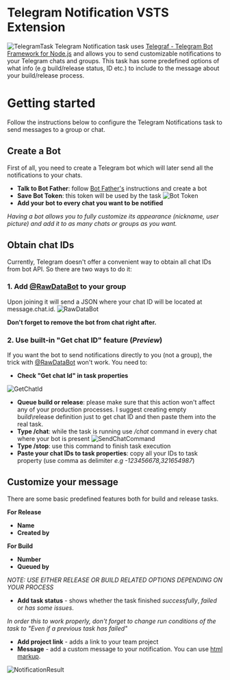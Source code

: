 
# Telegram Notification VSTS Extension
![TelegramTask](https://raw.githubusercontent.com/JackB1ack/telegram-notification/master/Screenshots/main.PNG)
Telegram Notification task uses [Telegraf - Telegram Bot Framework for Node.js](https://github.com/telegraf/telegraf) and allows you to send customizable notifications to your Telegram chats and groups.
This task has some predefined options of what info (e.g build/release status, ID etc.) to include to the message about your build/release process.

# Getting started
Follow the instructions below to configure the Telegram Notifications task to send messages to a group or chat.

## Create a Bot
First of all, you need to create a Telegram bot which will later send all the notifications to your chats.

* **Talk to Bot Father**: follow [Bot Father's](https://core.telegram.org/bots#6-botfather) instructions and create a bot
* **Save Bot Token**: this token will be used by the task
![Bot Token](https://raw.githubusercontent.com/JackB1ack/telegram-notification/master/Screenshots/botfather.PNG)
* **Add your bot to every chat you want to be notified**

*Having a bot allows you to fully customize its appearance (nickname, user picture) and add it to as many chats or groups as you want.*

## Obtain chat IDs
Currently, Telegram doesn't offer a convenient way to obtain all chat IDs from bot API. 
So there are two ways to do it:

### 1. Add  [@RawDataBot](https://t.me/RawDataBot) to your group

Upon joining it will send a JSON where your chat ID will be located at message.chat.id.
![RawDataBot](https://raw.githubusercontent.com/JackB1ack/telegram-notification/master/Screenshots/rawdatabot.PNG)

**Don't forget to remove the bot from chat right after.**

### 2. Use built-in "Get chat ID" feature (*Preview*)

If you want the bot to send notifications directly to you (not a group), the trick with [@RawDataBot](https://t.me/RawDataBot) won't work. You need to:

* **Check "Get chat Id" in task properties**

![GetChatId](https://raw.githubusercontent.com/JackB1ack/telegram-notification/master/Screenshots/getchatid.PNG)

* **Queue build or release**: please make sure that this action won't affect any of your production processes. I suggest creating empty build\release definition just to get chat ID and then paste them into the real task.
* **Type /chat**: while the task is running use */chat* command in every chat where your bot is present
![SendChatCommand](https://raw.githubusercontent.com/JackB1ack/telegram-notification/master/Screenshots/chatId.PNG)
* **Type /stop**: use this command to finish task execution
* **Paste your chat IDs to task properties**: copy all your IDs to task property (use comma as delimiter *e.g -123456678,321654987*)

## Customize your message

There are some basic predefined features both for build and release tasks.

**For Release**

* **Name** 
* **Created by**

**For Build**

* **Number**
* **Queued by**

*NOTE: USE EITHER RELEASE OR BUILD RELATED OPTIONS DEPENDING ON YOUR PROCESS*

* **Add task status** - shows whether the task finished *successfully*, *failed* or *has some issues*.

*In order this to work properly, don't forget to change run conditions of the task to "Even if a previous task has failed"*

* **Add project link** - adds a link to your team project 
* **Message** - add a custom message to your notification. You can use [html markup](https://core.telegram.org/bots/api#html-style).

![NotificationResult](https://raw.githubusercontent.com/JackB1ack/telegram-notification/master/Screenshots/notification.PNG)